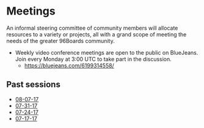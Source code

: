 # Meetings

An informal steering committee of community members will allocate resources to a variety or projects, all with a grand scope of meeting the needs of the greater 96Boards community.

- Weekly video conference meetings are open to the public on BlueJeans. Join every Monday at 3:00 UTC to take part in the discussion.
   - https://bluejeans.com/6199314558/

## Past sessions

- [08-07-17](08-07-17.md)
- [07-31-17](07-31-17.md)
- [07-24-17](07-24-17.md)
- [07-17-17](07-17-17.md)



